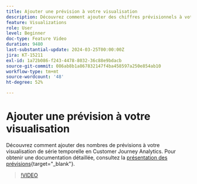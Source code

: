 ```yaml
---
title: Ajouter une prévision à votre visualisation
description: Découvrez comment ajouter des chiffres prévisionnels à votre visualisation de série temporelle dans Customer Journey Analytics.
feature: Visualizations
role: User
level: Beginner
doc-type: Feature Video
duration: 9480
last-substantial-update: 2024-03-25T00:00:00Z
jira: KT-15211
exl-id: 1a72b086-f243-4478-8032-36c88e9bdacb
source-git-commit: 086ab8b1a867832147f4ba458597a250e854ab10
workflow-type: tm+mt
source-wordcount: '48'
ht-degree: 52%

---
```


# Ajouter une prévision à votre visualisation

Découvrez comment ajouter des nombres de prévisions à votre visualisation de série temporelle en Customer Journey Analytics. Pour obtenir une documentation détaillée, consultez la [présentation des prévisions](https://experienceleague.adobe.com/fr/docs/analytics-platform/using/cja-workspace/forecasting/forecasting#){target="_blank"}.

>[!VIDEO](https://video.tv.adobe.com/v/3443835/?learn=on&captions=fre_fr)
